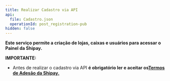 ```yaml
---
title: Realizar Cadastro via API
api:
  file: Cadastro.json
  operationId: post_registration-pub
hidden: false
---
```

**Este serviço permite a criação de lojas, caixas e usuários para acessar o Painel da Shipay.**

**IMPORTANTE:**

* Antes de realizar o cadastro via API **é obrigatório ler e aceitar os[Termos de Adesão da Shipay.](https://shipay.readme.io/reference/get_contract-version)**